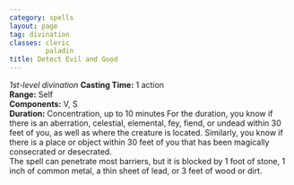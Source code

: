 ```yaml
---
category: spells
layout: page
tag: divination
classes: cleric
         paladin
title: Detect Evil and Good 
---
```

_1st-level divination_ 
**Casting Time:** 1 action    
**Range:** Self    
**Components:** V, S   
**Duration:** Concentration, up to 10 minutes 
For the duration, you know if there is an aberration, celestial, elemental, fey, fiend, or undead within 30 feet of you, as well as where the creature is located. Similarly, you know if there is a place or object within 30 feet of you that has been magically consecrated or desecrated.    
The spell can penetrate most barriers, but it is blocked by 1 foot of stone, 1 inch of common metal, a thin sheet of lead, or 3 feet of wood or dirt. 